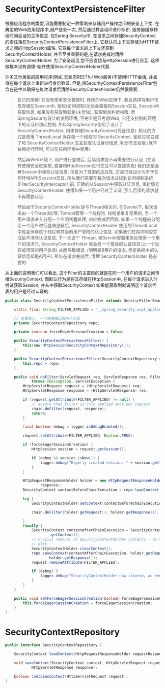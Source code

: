 # SecurityContextPersistenceFilter

根据应用程序的类型,可能需要制定一种策略来存储用户操作之间的安全上下文.
在典型的Web应用程序中,用户登录一次, 然后通过其会话ID进行标识. 服务器缓存持续时间会话的主体信息.
在Spring Security中,
在请求之间存储SecurityContext的责任落在SecurityContextPersistenceFilter上,
它默认将上下文存储为HTTP请求之间的HttpSession属性.
它将每个请求的上下文还原到SecurityContextHolder,
并且至关重要的是,在请求完成时清除SecurityContextHolder.
为了安全起见,您不应直接与HttpSession进行交互.
这样做根本没有道理-始终使用SecurityContextHolder代替.

许多其他类型的应用程序(例如,无状态RESTful Web服务)不使用HTTP会话,
并且将在每个请求上重新进行身份验证.
但是,将SecurityContextPersistenceFilter包含在链中以确保在每次请求后清除SecurityContextHolder仍然很重要.

> 自己的理解: 在没有使用安全框架时, 传统的Web应用下,
> 我会选择将用户信息存储在Session中, 鉴权(访问控制)功能会直接和Session交互,
> Session中获取信息, 如果没有获取到就是(未登陆), 获取到后判断权限.
> 而SpringSecurity设计的使用环境, 不完全是只考虑Web, 它还支持别的环境下的认证和访问控制.
> 所以SpringSecurity使用了设计了 SecurityContextHolder, 用来存储SecurityContext(凭证信息).
> 默认的方式是使用 ThreadLocal 保存每一个线程的 SecurityContext.
> 鉴权过程变成了和 SecurityContextHolder 交互获取认证身份信息, 判断有无权限.(就不依赖运行环境, 可以在任何环境中使用)
>
> 然后再Web环境下, 用户进行登陆后, 后续请求就不再需要进行认证.
> (在没有使用安全框架前, 直接和HttpSession进行交互可以直接实现)
> 我们还是会再Session中保存认证信息, 但是为了框架的适应性, 它被已经设计为不予任何环境API(Session)交互.
> 所以我们需要在每次请求过程到访问控制系统(FilterSecurityInterceptor)前,
> 正确的从Session中获取认证信息, 重新填充 SecurityContextHolder.
> 使得如果一个用户经过了认证, 那么后续的请求就不再需要认证.
>
> 然后由于SecurityContextHolder是与Thread相关的,
> 在Servlet下, 每次请求由一个Thread处理, Tomcat管理一个线程池.
> 线程是重复使用的, 当一个用户请求进入分配一个空闲线程处理, 响应完成后回收.
> 如果一个线程被分配给一个用户进行登陆逻辑后,
> SecurityContextHodler 使用的ThreadLocal中就会保存这个线程和其当前用户登陆的认证信息.
> 如果我们在每次响应完成后不清除认证信息,
> 下一次这个 Thread, 被Servlet容器用来处理另一个用户的请求时,
> SecurityContextHolder 就会有一个错误的认证信息(上一个没有被清理的用户信息)
> 从而导致错误. (明明是B用户的请求, 但是系统中的认证信息却是A用户).
> 所以在请求完成后, 清理 SecurityContextHolder 是必要的.

从上面的说明我们可以看出, 这个Filter的主要目的就是在同一个用户的请求之间传播SecurityContext,
而默认行为是将其存储在HttpSession中, 在每个请求进入时尝试获取Session, 并从中获取SecurityContext
如果能获取到就说明这个请求代表的用户是经过认证的.

```java
public class SecurityContextPersistenceFilter extends GenericFilterBean {

	static final String FILTER_APPLIED = "__spring_security_scpf_applied";

    // 主要核心, 一个策略接口有两个实现
	private SecurityContextRepository repo;

	private boolean forceEagerSessionCreation = false;

	public SecurityContextPersistenceFilter() {
		this(new HttpSessionSecurityContextRepository());
	}

	public SecurityContextPersistenceFilter(SecurityContextRepository repo) {
		this.repo = repo;
	}

	public void doFilter(ServletRequest req, ServletResponse res, FilterChain chain)
			throws IOException, ServletException {
		HttpServletRequest request = (HttpServletRequest) req;
		HttpServletResponse response = (HttpServletResponse) res;

		if (request.getAttribute(FILTER_APPLIED) != null) {
			// ensure that filter is only applied once per request
			chain.doFilter(request, response);
			return;
		}

		final boolean debug = logger.isDebugEnabled();

		request.setAttribute(FILTER_APPLIED, Boolean.TRUE);

		if (forceEagerSessionCreation) {
			HttpSession session = request.getSession();

			if (debug && session.isNew()) {
				logger.debug("Eagerly created session: " + session.getId());
			}
		}

		HttpRequestResponseHolder holder = new HttpRequestResponseHolder(request,
				response);
		SecurityContext contextBeforeChainExecution = repo.loadContext(holder);

		try {
			SecurityContextHolder.setContext(contextBeforeChainExecution);

			chain.doFilter(holder.getRequest(), holder.getResponse());

		}
		finally {
			SecurityContext contextAfterChainExecution = SecurityContextHolder
					.getContext();
			// Crucial removal of SecurityContextHolder contents - do this before anything
			// else.
			SecurityContextHolder.clearContext();
			repo.saveContext(contextAfterChainExecution, holder.getRequest(),
					holder.getResponse());
			request.removeAttribute(FILTER_APPLIED);

			if (debug) {
				logger.debug("SecurityContextHolder now cleared, as request processing completed");
			}
		}
	}

	public void setForceEagerSessionCreation(boolean forceEagerSessionCreation) {
		this.forceEagerSessionCreation = forceEagerSessionCreation;
	}
}
```

# SecurityContextRepository

```java
public interface SecurityContextRepository {

	SecurityContext loadContext(HttpRequestResponseHolder requestResponseHolder);

	void saveContext(SecurityContext context, HttpServletRequest request,
			HttpServletResponse response);

	boolean containsContext(HttpServletRequest request);
}
```

